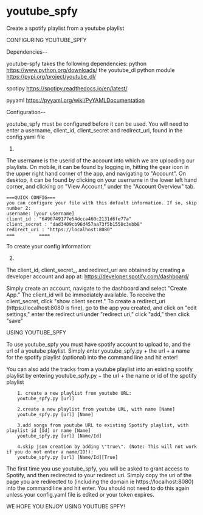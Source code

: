 # youtube_spfy
Create a spotify playlist from a youtube playlist

CONFIGURING YOUTUBE_SPFY

Dependencies-- 

youtube-spfy takes the following dependencies:
python
https://www.python.org/downloads/
the youtube_dl python module
https://pypi.org/project/youtube_dl/

spotipy
https://spotipy.readthedocs.io/en/latest/

pyyaml
https://pyyaml.org/wiki/PyYAMLDocumentation

Configuration--

youtube_spfy must be configured before it can be used. You will need to enter a username, client_id, client_secret and redirect_uri, found in the config.yaml file

1.
The username is the userid of the account into which we are uploading our playlists. On mobile, it can be found by logging in, hitting the gear icon in the upper right hand corner of the app, and navigating to "Account". On desktop, it can be found by clicking on your username in the lower left hand corner, and clicking on "View Account," under the "Account Overview" tab.
```
===QUICK CONFIG===
you can configure your file with this default information. If so, skip number 2:
username: [your username]
client_id : "6496749177e54dcca460c2131d6fe77a"
client_secret : "dad3409cb96d457aa73f5b1550c3ebb8"
redirect_uri : "https://localhost:8080"
===         ====
```
To create your config information:

2.
The client_id, client_secret_, and redirect_uri are obtained by creating a developer account  and app at:
https://developer.spotify.com/dashboard/

Simply create an account, navigate to the dashboard and select "Create App." The client_id will be immediately available. To receive the client_secret, click "show client secret." To create a redirect_uri (https://localhost:8080 is fine), go to the app you created, and click on "edit settings," enter the redirect uri under "redirect uri," click "add," then click "save"

USING YOUTUBE_SPFY

To use youtube_spfy you must have spotify account to upload to, and the url of a youtube playlist. Simply enter youtube_spfy.py + the url + a name for the spotify playlist (optional) into the command line and hit enter!

You can also add the tracks from a youtube playlist into an existing spotify playlist by entering youtube_spfy.py + the url + the name or id of the spotify playlist

		1. create a new playlist from youtube URL:
		youtube_spfy.py [url]

		2.create a new playlist from youtube URL, with name [Name]
		youtube_spfy.py [url] [Name]

		3.add songs from youtube URL to existing Spotify playlist, with playlist id [Id] or name [Name]
		youtube_spfy.py [url] [Name/Id]

		4.skip json creation by adding \"true\". (Note: This will not work if you do not enter a name/ID!):
		youtube_spfy.py [url] [Name/Id][True]
    
The first time you use youtube_spfy, you will be asked to grant access to Spotify, and then redirected to your redirect uri. Simply copy the uri of the page you are redirected to (including the domain ie https://localhost:8080) into the command line and hit enter. You should not need to do this again unless your config.yaml file is edited or your token expires.

WE HOPE YOU ENJOY USING YOUTUBE SPFY!
